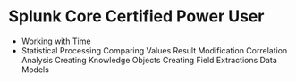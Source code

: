 # Splunk Core Certified Power User

* Working with Time
* Statistical Processing
Comparing Values
Result Modification
Correlation Analysis
Creating Knowledge Objects
Creating Field Extractions
Data Models

